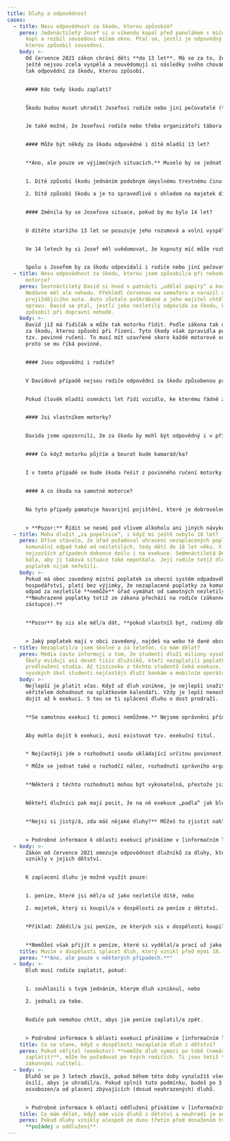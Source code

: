 ```yaml
---
title: Dluhy a odpovědnost
cases:
  - title: Nesu odpovědnost za škodu, kterou způsobím?
    perex: Jedenáctiletý Josef si o víkendu kopal před panelákem s míčem. Špatně
      kopl a rozbil sousedovi míčem okno. Ptal se, jestli je odpovědný za škodu,
      kterou způsobil sousedovi.
    body: >-
      Od července 2021 zákon chrání děti **do 13 let**. Má se za to, že většinou
      ještě nejsou zcela vyspělé a neuvědomují si následky svého chování. Nejsou
      tak odpovědní za škodu, kterou způsobí. 


      #### Kdo tedy škodu zaplatí?


      Škodu budou muset uhradit Josefovi rodiče nebo jiní pečovatelé (třeba pěstouni, učitelé, vychovatelé, vedoucí na táboře…), kteří měli Josefa na starost a měli na něj dohlížet. Pokud zanedbali povinnost vykonávat tzv. náležitý dohled, budou za škodu odpovědní oni.


      Je také možné, že Josefovi rodiče nebo třeba organizátoři tábora mají sjednáno pojištění odpovědnosti za škodu. Tedy smlouvu s pojišťovnou, že za ně zaplatí vzniklou škodu v případě nějakého maléru. V tomto případě bude platit pojišťovna. 


      #### Může být někdy za škodu odpovědné i dítě mladší 13 let?


      **Ano, ale pouze ve výjimečných situacích.** Muselo by se jednat o jeden ze dvou případů.


      1. Dítě způsobí škodu jednáním podobným úmyslnému trestnému činu. *Například pokud by dvanáctileté dítě úmyslně zapálilo sklad.*

      2. Dítě způsobí škodu a je to spravedlivé s ohledem na majetek dítěte a majetek poškozené osoby, aby za ni bylo odpovědné. *Například tehdy, pokud má dítě dostatek peněz a škodu může zaplatit z nich.*    


      #### Změnila by se Josefova situace, pokud by mu bylo 14 let?


      U dítěte staršího 13 let se posuzuje jeho rozumová a volní vyspělost. Tedy zda je dítě schopné posoudit následky svého jednání a ovládnout své jednání. Aby bylo dítě odpovědné za škodu, musí být splněny obě podmínky. 


      Ve 14 letech by si Josef měl uvědomovat, že kopnutý míč může rozbít okno. Stejně tak by si měl umět vybrat místo vhodné pro kopání, případně svou hru přizpůsobit okolí. Ve věku 14 let by tedy Josef byl pravděpodobně odpovědný za škodu způsobenou rozbitím okna.


      Spolu s Josefem by za škodu odpovídali i rodiče nebo jiní pečovatelé, pokud zanedbali svou povinnost dohlížet na Josefa. Josef a jeho rodiče by byli odpovědní společně a nerozdílně. To znamená, že soused může chtít uhradit škodu po kterémkoliv z nich. Josef s rodiči se pak musí dohodnout, jak se vzájemně vypořádají. Mělo by to být podle toho, nakolik se který z nich podílel na rozbití okna. Tedy nejen kdo kopl míč, ale i nakolik se rodiče snažili škodě předejít.
  - title: Nesu odpovědnost za škodu, kterou jsem způsobil/a při nehodě na své
      motorce?
    perex: Šestnáctiletý David si hned v patnácti „udělal papíry“ a koupil motorku.
      Nedávno měl ale nehodu. Přehlédl červenou na semaforu a narazil do
      projíždějícího auta. Auto zůstalo poškrábané a jeho majitel chtěl zaplatit
      opravu. David se ptal, jestli jako nezletilý odpovídá za škodu, kterou
      způsobil při dopravní nehodě.
    body: >-
      David již má řidičák a může tak motorku řídit. Podle zákona tak odpovídá i
      za škodu, kterou způsobí při řízení. Tyto škody však zpravidla pokrývá
      tzv. povinné ručení. To musí mít uzavřené skoro každé motorové vozidlo –
      proto se mu říká povinné.


      #### Jsou odpovědní i rodiče?


      V Davidově případě nejsou rodiče odpovědní za škodu způsobenou provozem dopravního prostředku, kterou způsobilo jejich dítě. Kdyby David nežil s rodiči, ale u pěstounů nebo třeba v dětském domově, nebyli by odpovědní ani pěstouni nebo jeho vychovatelé. 


      Pokud člověk mladší osmnácti let řídí vozidlo, ke kterému řádně získal řidičák, je odpovědný i za škodu způsobenou při dopravní nehodě. Opět však platí, že způsobenou škodu by mělo pokrýt povinné ručení.


      #### Jsi vlastníkem motorky?


      Davida jsme upozornili, že za škodu by mohl být odpovědný i v případě, že by mu motorku někdo ukradl a způsobil na ní dopravní nehodu. Jako majitel motorky by pak za škodu odpovídal společně s viníkem. Doporučili jsme mu proto, aby si motorku dobře zamykal či jinak zabezpečoval.


      #### Co když motorku půjčím a bourat bude kamarád/ka?


      I v tomto případě se bude škoda řešit z povinného ručení motorky. Je ale důležité, aby kamarád/ka měl/a také patřičný řidičák.


      #### A co škoda na samotné motorce?


      Na tyto případy pamatuje havarijní pojištění, které je dobrovolné. Pokud by ho David neměl, mohl by škodu vymáhat po tom, kdo ji způsobil. Tedy po tom, kdo motorku ukradl, nebo komu ji David půjčil.


      > **Pozor:** Řídit se nesmí pod vlivem alkoholu ani jiných návykových látek. Porušení tohoto pravidla většinou znamená, že pojišťovna nezaplatí případnou škodu, nebo její část.
  - title: Mohu dlužit „za popelnice“, i když mi ještě nebylo 18 let?
    perex: Dříve stávalo, že úřad požadoval uhrazení nezaplacených poplatků za
      komunální odpad také od nezletilých, tedy dětí do 18 let věku. V
      nejzazších případech dokonce došlo i na exekuce. Sedmnáctiletá Denisa se
      bála, aby jí taková situace také nepotkala. Její rodiče totiž dlouho tento
      poplatek nijak neřešili.
    body: >-
      Pokud má obec zavedený místní poplatek za obecní systém odpadového
      hospodářství, platí bez výjimky, že nezaplacené poplatky za komunální
      odpad za nezletilé **nemůže** úřad vymáhat od samotných nezletilých.
      **Neuhrazené poplatky totiž ze zákona přechází na rodiče (zákonné
      zástupce).**


      **Pozor** by sis ale měl/a dát, **pokud vlastníš byt, rodinný dům nebo letní chatu** (či jinou rekreační nemovitost). V obci mohou mít zavedený poplatek za odkládání komunálního odpadu z nemovité věci, který musíš platit. V **takovém případě nepřechází poplatková povinnost na rodiče (zákonné zástupce)**. Pokud v Tvé nemovitosti někdo bydlí, funguješ jako takový prostředník – musíš vybrat poplatek od osob, které v nemovitosti ubytováváš a zaplatit ho místnímu obecnímu úřadu. Pokud bys to neudělal/a, bude obecní úřad požadovat zaplacení po tobě. 


      > Jaký poplatek mají v obci zavedený, najdeš na webu té dané obce nebo na webu [Sbírky předpisů územních samosprávných celků](https://sbirkapp.gov.cz/).
  - title: Nezaplatil/a jsem školné a za telefon. Co mám dělat?
    perex: Média často informují o tom, že studenti dluží miliony vysokým školám.
      Školy evidují asi deset tisíc dlužníků, kteří nezaplatili poplatky za
      prodloužení studia. Až tisícovku z těchto studentů čeká exekuce. Kromě
      vysokých škol studenti nejčastěji dluží bankám a mobilním operátorům.
    body: >-
      Nejlepší je platit včas. Když už dluh vznikne, je nejlepší snažit se s
      věřitelem dohodnout na splátkovém kalendáři. Vždy je lepší nenechat věc
      dojít až k exekuci. S tou se ti splácení dluhu o dost prodraží.


      **Se samotnou exekucí ti pomoci nemůžeme.** Nejsme oprávněni přímo prověřovat postup soudních exekutorů ani jejich komory. Můžeme jen prověřit postup Ministerstva spravedlnosti, případně předsedy soudu, kteří nad exekutory vykonávají státní dohled.


      Aby mohlo dojít k exekuci, musí existovat tzv. exekuční titul.


      * Nejčastěji jde o rozhodnutí soudu ukládající určitou povinnost. 

      * Může se jednat také o rozhodčí nález, rozhodnutí správního orgánu či třeba notářský nebo exekutorský zápis se svolením k vykonatelnosti.


      **Některá z těchto rozhodnutí mohou být vykonatelná, přestože jsi se o nich nikdy nedozvěděl/a.** Důvodem jsou speciální pravidla doručování (takzvané náhradní doručení), která se mohou uplatnit. Třeba když si nevyzvedáváš dopis na adrese svého trvalého pobytu, případně se na této adrese vůbec nezdržuješ a nenahlásil/a jsi ohlašovně (obecnímu úřadu v místě tvého trvalého pobytu) adresu, na kterou ti má dopisy přeposílat. 


      Někteří dlužníci pak mají pocit, že na ně exekuce „padla“ jak blesk z čistého nebe. Pokud by ale při doručování skutečně došlo k chybě, můžeš se proti exekuci bránit. A to u soudního exekutora **návrhem na zastavení exekuce. Musíš ho ale podat do 30 dnů od doručení vyrozumění soudního exekutora o zahájení exekuce**.


      **Nejsi si jistý/á, zda máš nějaké dluhy?** Můžeš to zjistit nahlédnutím do spisů z takzvaných nalézacích řízení i výkonu exekuce u okresního soudu podle svého bydliště. Úplné informace o průběhu exekuce  získáš z exekučního spisu vedeného soudním exekutorem.


      > Podrobné informace k oblasti exekucí přinášíme v [informačním letáku](https://www.ochrance.cz/letaky/exekuce/exekuce.pdf).
  - body: >-
      Zákon od července 2021 omezuje odpovědnost dlužníků za dluhy, které
      vznikly v jejich dětství.


      K zaplacení dluhu je možné využít pouze:


      1. peníze, které jsi měl/a už jako nezletilé dítě, nebo

      2. majetek, který si koupil/a v dospělosti za peníze z dětství.


      *Příklad: Zdědil/a jsi peníze, ze kterých sis v dospělosti koupil/a auto. Zděděné peníze i auto je možné použít k zaplacení dluhu.*


      **Nemůžeš však přijít o peníze, které si vydělal/a prací už jako dospělý/dospělá. Pokud by se tak stalo, aktivně se u exekutora braň!**
    title: Musím v dospělosti splácet dluh, který vznikl před mými 18. narozeninami?
    perex: "**Ano, ale pouze v některých případech.**"
  - body: >-
      Dluh musí rodiče zaplatit, pokud:


      1. souhlasili s tvým jednáním, kterým dluh vzniknul, nebo

      2. jednali za tebe.


      Rodiče pak nemohou chtít, abys jim peníze zaplatil/a zpět.


      > Podrobné informace k oblasti exekucí přinášíme v [informačním letáku.](https://www.ochrance.cz/letaky/exekuce/exekuce.pdf)
    title: Co se stane, když v dospělosti nezaplatím dluh z dětství?
    perex: Pokud věřitel (exekutor) **nemůže dluh vymoci po tobě (nemáš ho z čeho
      zaplatit)**, může ho požadovat po tvých rodičích. Ti jsou totiž tzv.
      zákonnými ručiteli.
  - body: >-
      Dluhů se po 3 letech zbavíš, pokud během této doby vynaložíš všechno
      úsilí, abys je uhradil/a. Pokud splníš tuto podmínku, budeš po 3 letech
      osvobozen/a od placení zbývajících (dosud neuhrazených) dluhů.


      > Podrobné informace k oblasti oddlužení přinášíme v [informačním letáku](https://www.ochrance.cz/letaky/oddluzeni-i/oddluzeni-i.pdf).
    title: Co mám dělat, když mám více dluhů z dětství a neuhradí je ani moji rodiče?
    perex: Pokud dluhy vznikly alespoň ze dvou třetin před dosažením tvých 18 let,
      **požádej o oddlužení**.
---
```

